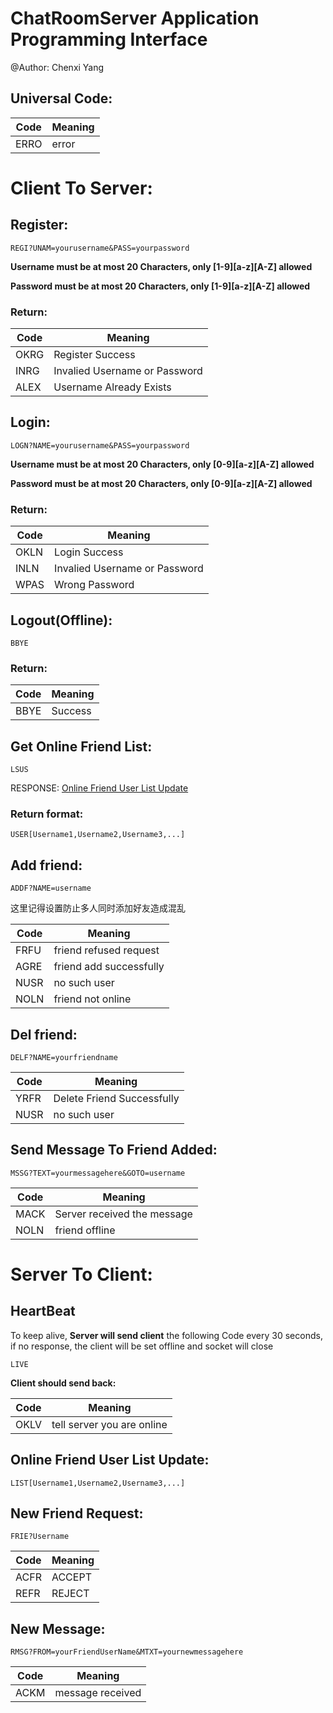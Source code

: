 # ChatRoomServer Application Programming Interface

@Author: Chenxi Yang

## Universal Code:

|Code|Meaning|
|----|-------|
|ERRO|error|


# Client To Server:

## Register:

`REGI?UNAM=yourusername&PASS=yourpassword`

**Username must be at most 20 Characters, only [1-9][a-z][A-Z] allowed**

**Password must be at most 20 Characters, only [1-9][a-z][A-Z] allowed**

### Return:

|Code|Meaning|
|----|-------|
|OKRG|Register Success|
|INRG|Invalied Username or Password|
|ALEX|Username Already Exists|

## Login:

`LOGN?NAME=yourusername&PASS=yourpassword`

**Username must be at most 20 Characters, only [0-9][a-z][A-Z] allowed**

**Password must be at most 20 Characters, only [0-9][a-z][A-Z] allowed**

### Return:

|Code|Meaning|
|----|-------|
|OKLN|Login Success|
|INLN|Invalied Username or Password|
|WPAS|Wrong Password|

## Logout(Offline):

`BBYE`

### Return:

|Code|Meaning|
|----|-------|
|BBYE|Success|

## Get Online Friend List:

`LSUS`

RESPONSE: [Online Friend User List Update](#online-friend-user-list-update)

### Return format:

`USER[Username1,Username2,Username3,...]`


## Add friend:

`ADDF?NAME=username`

这里记得设置防止多人同时添加好友造成混乱

|Code|Meaning|
|----|-------|
|FRFU|friend refused request|
|AGRE|friend add successfully|
|NUSR|no such user|
|NOLN|friend not online|

## Del friend:

`DELF?NAME=yourfriendname`

|Code|Meaning|
|----|-------|
|YRFR|Delete Friend Successfully|
|NUSR|no such user|

## Send Message To Friend Added:

`MSSG?TEXT=yourmessagehere&GOTO=username `

|Code|Meaning|
|----|-------|
|MACK|Server received the message|
|NOLN|friend offline|
# Server To Client:

## HeartBeat

To keep alive, **Server will send client** the following Code every 30 seconds, if no response, the client will be set offline and socket will close

`LIVE`

**Client should send back:**

|Code|Meaning|
|----|-------|
|OKLV|tell server you are online|

## Online Friend User List Update:

`LIST[Username1,Username2,Username3,...]`

## New Friend Request:

`FRIE?Username`

|Code|Meaning|
|----|-------|
|ACFR|ACCEPT|
|REFR|REJECT|

## New Message:

`RMSG?FROM=yourFriendUserName&MTXT=yournewmessagehere`

|Code|Meaning|
|----|-------|
|ACKM|message received|
